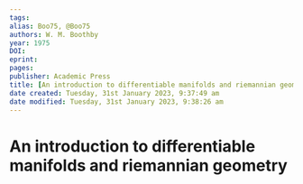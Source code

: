 ```yaml
---
tags: 
alias: Boo75, @Boo75
authors: W. M. Boothby
year: 1975
DOI: 
eprint: 
pages: 
publisher: Academic Press
title: [An introduction to differentiable manifolds and riemannian geometry]
date created: Tuesday, 31st January 2023, 9:37:49 am
date modified: Tuesday, 31st January 2023, 9:38:26 am
---
```


# An introduction to differentiable manifolds and riemannian geometry


